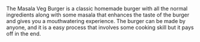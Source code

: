 The Masala Veg Burger is a classic homemade burger with all the normal ingredients along with some masala that enhances the taste of the burger and gives you a mouthwatering experience. The burger can be made by anyone, and it is a easy process that involves some cooking skill but it pays off in the end.
